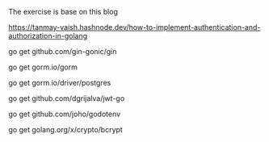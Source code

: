 The exercise is base on this blog 

https://tanmay-vaish.hashnode.dev/how-to-implement-authentication-and-authorization-in-golang


go get github.com/gin-gonic/gin

go get gorm.io/gorm

go get gorm.io/driver/postgres

go get github.com/dgrijalva/jwt-go

go get github.com/joho/godotenv

go get golang.org/x/crypto/bcrypt
